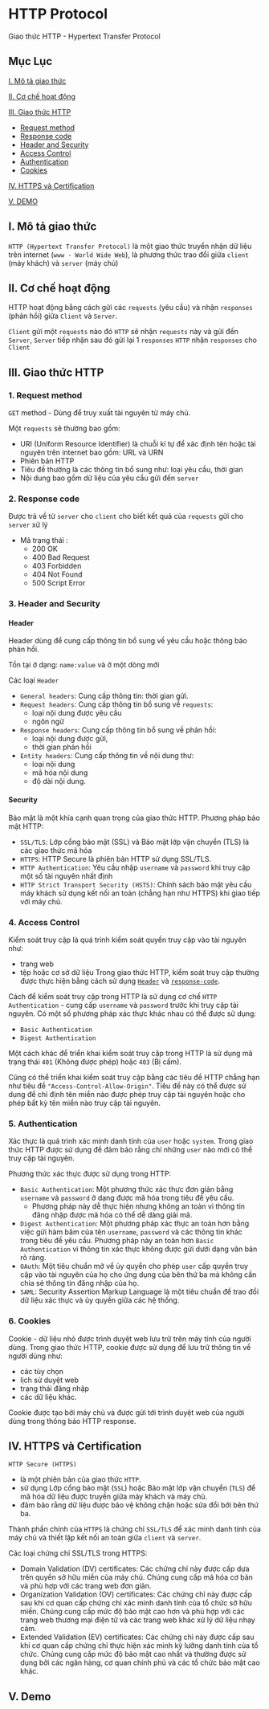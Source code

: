 # HTTP Protocol

Giao thức HTTP - Hypertext Transfer Protocol

## Mục Lục
[I. Mô tả giao thức](#i-mô-tả-giao-thức) 

[II. Cơ chế hoạt động](#ii-cơ-chế-hoạt-động)

[III. Giao thức HTTP](#iii-giao-thức-http)

- [Request method](#1-request-method)
- [Response code](#2-response-code)
- [Header and Security](#3-header-and-security)
- [Access Control](#4-access-control)
- [Authentication](#5-authentication)
- [Cookies](#6-cookies)

[IV. HTTPS và Certification](#iv-https-và-certification)

[V. DEMO](#v-demo)

## I. Mô tả giao thức

`HTTP (Hypertext Transfer Protocol)` là một giao thức truyền nhận dữ liệu trên internet (`www - World Wide Web`), là phương thức trao đổi giữa `client` (máy khách) và `server` (máy chủ) 

## II. Cơ chế hoạt động

HTTP hoạt động bằng cách gửi các `requests` (yêu cầu) và nhận `responses` (phản hồi) giữa `Client` và `Server`. 

`Client` gửi một `requests` nào đó `HTTP` sẽ nhận `requests` này và gửi đến `Server`, `Server` tiếp nhận sau đó gửi lại 1 `responses` `HTTP` nhận `responses` cho `Client`


## III. Giao thức HTTP

### 1. Request method

`GET` method - Dùng để truy xuất tài nguyên từ máy chủ.

Một `requests` sẽ thường bao gồm:
- URI (Uniform Resource Identifier) là chuỗi kí tự để xác định tên hoặc tài nguyên trên internet bao gồm: URL và URN
- Phiên bản HTTP
- Tiêu đề thường là các thông tin bổ sung như: loại yêu cầu, thời gian
- Nội dung bao gồm dữ liệu của yêu cầu gửi đến `server`

### 2. Response code

Được trả về từ `server` cho `client` cho biết kết quả của `requests` gửi cho `server` xử lý

- Mã trạng thái : 
    - 200 OK
    - 400 Bad Request
    - 403 Forbidden
    - 404 Not Found
    - 500 Script Error

### 3. Header and Security
#### Header
Header dùng để cung cấp thông tin bổ sung về yêu cầu hoặc thông báo phản hồi.

Tồn tại ở dạng: `name:value` và ở một dòng mới

Các loại `Header`

- `General headers`: Cung cấp thông tin: thời gian gửi.
- `Request headers`: Cung cấp thông tin bổ sung về `requests`: 
    - loại nội dung được yêu cầu
    - ngôn ngữ
- `Response headers`: Cung cấp thông tin bổ sung về phản hồi:
    - loại nội dung được gửi, 
    - thời gian phản hồi
- `Entity headers`: Cung cấp thông tin về nội dung thư:
    - loại nội dung
    - mã hóa nội dung 
    - độ dài nội dung.

#### Security
Bảo mật là một khía cạnh quan trọng của giao thức HTTP. Phương pháp bảo mật HTTP:

- `SSL/TLS`: Lớp cổng bảo mật (SSL) và Bảo mật lớp vận chuyển (TLS) là các giao thức mã hóa
- `HTTPS`: HTTP Secure là phiên bản HTTP sử dụng SSL/TLS.
- `HTTP Authentication`: Yêu cầu nhập `username` và `password` khi truy cập một số tài nguyên nhất định
- `HTTP Strict Transport Security (HSTS)`: Chính sách bảo mật yêu cầu máy khách sử dụng kết nối an toàn (chẳng hạn như HTTPS) khi giao tiếp với máy chủ.

### 4. Access Control

Kiểm soát truy cập là quá trình kiểm soát quyền truy cập vào tài nguyên như: 
- trang web
- tệp hoặc cơ sở dữ liệu
Trong giao thức HTTP, kiểm soát truy cập thường được thực hiện bằng cách sử dụng [`Header`](#header) và [`response-code`](#response-code).

Cách để kiểm soát truy cập trong HTTP là sử dụng cơ chế `HTTP Authentication` - cung cấp `username` và `password` trước khi truy cập tài nguyên. Có một số phương pháp xác thực khác nhau có thể được sử dụng: 
- `Basic Authentication`
- `Digest Authentication`

Một cách khác để triển khai kiểm soát truy cập trong HTTP là sử dụng mã trạng thái `401` (Không được phép)
hoặc `403` (Bị cấm).

Cũng có thể triển khai kiểm soát truy cập bằng các tiêu đề HTTP chẳng hạn như tiêu đề `"Access-Control-Allow-Origin"`. Tiêu đề này có thể được sử dụng để chỉ định tên miền nào được phép truy cập tài nguyên hoặc cho phép bất kỳ tên miền nào truy cập tài nguyên.

### 5. Authentication

Xác thực là quá trình xác minh danh tính của `user` hoặc `system`. Trong giao thức HTTP được sử dụng để đảm bảo rằng chỉ những `user` nào mới có thể truy cập tài nguyên.

Phương thức xác thực được sử dụng trong HTTP:

- `Basic Authentication`: Một phương thức xác thực đơn giản bằng `username` và `password` ở dạng được mã hóa trong tiêu đề yêu cầu. 
    - Phương pháp này dễ thực hiện nhưng không an toàn vì thông tin đăng nhập được mã hóa có thể dễ dàng giải mã.
- `Digest Authentication`: Một phương pháp xác thực an toàn hơn bằng việc gửi hàm băm của tên `username`, `password` và các thông tin khác trong tiêu đề yêu cầu. Phương pháp này an toàn hơn `Basic Authentication` vì thông tin xác thực không được gửi dưới dạng văn bản rõ ràng.
- `OAuth`: Một tiêu chuẩn mở về ủy quyền cho phép `user` cấp quyền truy cập vào tài nguyên của họ cho ứng dụng của bên thứ ba mà không cần chia sẻ thông tin đăng nhập của họ.
- `SAML`: Security Assertion Markup Language là một tiêu chuẩn để trao đổi dữ liệu xác thực và ủy quyền giữa các hệ thống.

### 6. Cookies

Cookie - dữ liệu nhỏ được trình duyệt web lưu trữ trên máy tính của người dùng. Trong giao thức HTTP, cookie được sử dụng để lưu trữ thông tin về người dùng như:
- các tùy chọn
- lịch sử duyệt web
- trạng thái đăng nhập
- các dữ liệu khác.

Cookie được tạo bởi máy chủ và được gửi tới trình duyệt web của người dùng trong thông báo HTTP response.

## IV. HTTPS và Certification

`HTTP Secure (HTTPS)` 
- là một phiên bản của giao thức `HTTP`. 
- sử dụng Lớp cổng bảo mật (`SSL`) hoặc Bảo mật lớp vận chuyển (`TLS`) để mã hóa dữ liệu được truyền giữa máy khách và máy chủ. 
- đảm bảo rằng dữ liệu được bảo vệ không chặn hoặc sửa đổi bởi bên thứ ba.

Thành phần chính của `HTTPS` là chứng chỉ `SSL/TLS` để xác minh danh tính của máy chủ và thiết lập kết nối an toàn giữa `client` và `server`.

Các loại chứng chỉ SSL/TLS trong HTTPS:

- Domain Validation (DV) certificates: Các chứng chỉ này được cấp dựa trên quyền sở hữu miền của máy chủ. Chúng cung cấp mã hóa cơ bản và phù hợp với các trang web đơn giản.
- Organization Validation (OV) certificates: Các chứng chỉ này được cấp sau khi cơ quan cấp chứng chỉ xác minh danh tính của tổ chức sở hữu miền. Chúng cung cấp mức độ bảo mật cao hơn và phù hợp với các trang web thương mại điện tử và các trang web khác xử lý dữ liệu nhạy cảm.
- Extended Validation (EV) certificates: Các chứng chỉ này được cấp sau khi cơ quan cấp chứng chỉ thực hiện xác minh kỹ lưỡng danh tính của tổ chức. Chúng cung cấp mức độ bảo mật cao nhất và thường được sử dụng bởi các ngân hàng, cơ quan chính phủ và các tổ chức bảo mật cao khác.

## V. Demo
